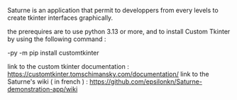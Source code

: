 Saturne is an application that permit to developpers from every levels to create tkinter interfaces graphically.

the prerequires are to use python 3.13 or more, and to install Custom Tkinter by using the following command :

-py -m pip install customtkinter

link to the custom tkinter documentation : https://customtkinter.tomschimansky.com/documentation/
link to the Saturne's wiki ( in french ) : https://github.com/epsilonkn/Saturne-demonstration-app/wiki
